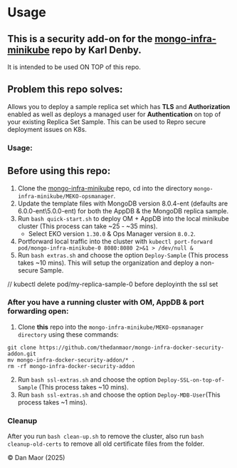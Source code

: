 # Usage

## This is a security add-on for the [mongo-infra-minikube](https://github.com/karl-denby/mongo-infra-minikube) repo by Karl Denby.
It is intended to be used ON TOP of this repo.

## Problem this repo solves:
Allows you to deploy a sample replica set which has **TLS** and **Authorization** enabled as well as deploys a managed user for **Authentication** on top of your existing Replica Set Sample. This can be used to Repro secure deployment issues on K8s.

### Usage:
## Before using this repo:
1. Clone the [mongo-infra-minikube](https://github.com/karl-denby/mongo-infra-minikube) repo, cd into the directory `mongo-infra-minikube/MEKO-opsmanager`.
2. Update the template files with MongoDB version 8.0.4-ent (defaults are 6.0.0-ent\5.0.0-ent) for both the AppDB & the MongoDB replica sample.
3. Run `bash quick-start.sh` to deploy OM + AppDB into the local minikube cluster (This process can take ~25 - ~35 mins).
   * Select EKO version `1.30.0` & Ops Manager version `8.0.2`.
4. Portforward local traffic into the cluster with `kubectl port-forward pod/mongo-infra-minikube-0 8080:8080 2>&1 > /dev/null &` 
5. Run `bash extras.sh` and choose the option `Deploy-Sample` (This process takes ~10 mins).
   This will setup the organization and deploy a non-secure Sample.

// kubectl delete pod/my-replica-sample-0 before deployinth the ssl set

### After you have a running cluster with OM, AppDB & port forwarding open:
1. Clone **this** repo into the `mongo-infra-minikube/MEKO-opsmanager directory` using these commands:
```
git clone https://github.com/thedanmaor/mongo-infra-docker-security-addon.git 
mv mongo-infra-docker-security-addon/* .
rm -rf mongo-infra-docker-security-addon
```
2. Run `bash ssl-extras.sh`  and choose the option `Deploy-SSL-on-top-of-Sample` (This process takes ~10 mins).
3. Run `bash ssl-extras.sh`  and choose the option `Deploy-MDB-User`(This process takes ~1 mins).

### Cleanup
After you run `bash clean-up.sh` to remove the cluster, also run `bash cleanup-old-certs` to remove all old certificate files from the folder.

© Dan Maor (2025)
